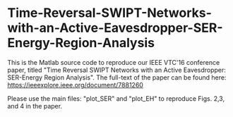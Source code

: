 # Time-Reversal-SWIPT-Networks-with-an-Active-Eavesdropper-SER-Energy-Region-Analysis
This is the Matlab source code to reproduce our IEEE VTC'16 conference paper, titled "Time Reversal SWIPT Networks with an Active Eavesdropper: SER-Energy Region Analysis". The full-text of the paper can be found here: https://ieeexplore.ieee.org/document/7881260

Please use the main files: "plot_SER" and "plot_EH" to reproduce Figs. 2,3, and 4 in the paper.
